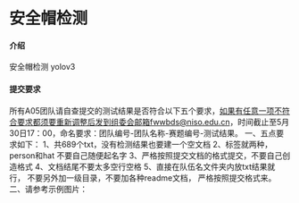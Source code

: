 # 安全帽检测

#### 介绍
安全帽检测 yolov3


#### 提交要求

所有A05团队请自查提交的测试结果是否符合以下五个要求，如果有任意一项不符合要求都须要重新调整后发到组委会邮箱fwwbds@niso.edu.cn，时间截止至5月30日17：00，命名要求：团队编号-团队名称-赛题编号-测试结果。
一、五点要求如下：
1、共689个txt，没有检测结果也要建一个空文档
2、标签就两种，person和hat  不要自己随便起名字
3、严格按照提交文档的格式提交，不要自己创造格式
4、文档结尾不要太多空行空格
5、直接在队伍名文件夹内放txt结果就行， 不要另外加一级目录，不要加各种readme文档， 严格按照提交格式来。
二、请参考示例图片：

